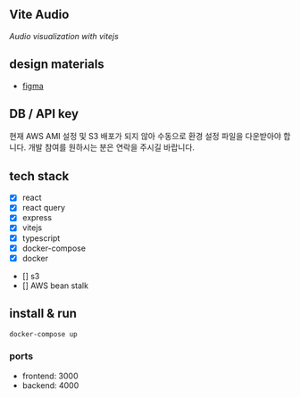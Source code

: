 ## Vite Audio

*Audio visualization with vitejs*

## design materials
 - [figma](https://www.figma.com/file/UqjB7n2nda4ZGaeP6BrE3K/%EC%8A%A4%EB%A7%88%ED%8A%B8-%EB%A6%AC%EC%BD%94%EB%8D%94?node-id=0%3A1)

## DB / API key 
현재 AWS AMI 설정 및 S3 배포가 되지 않아 
수동으로 환경 설정 파일을 다운받아야 합니다.
개발 참여를 원하시는 분은 연락을 주시길 바랍니다.

## tech stack
- [x] react
- [x] react query
- [x] express
- [x] vitejs
- [x] typescript
- [x] docker-compose
- [x] docker
- [] s3
- [] AWS bean stalk

## install & run

```shell
docker-compose up
```

### ports

- frontend: 3000
- backend: 4000



